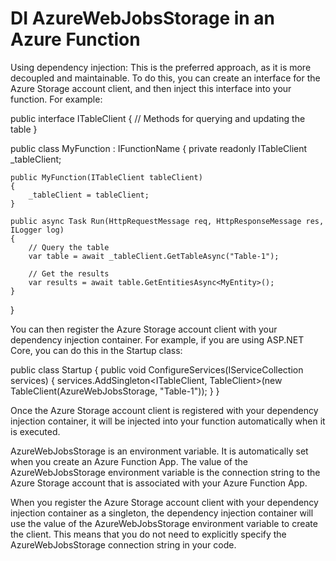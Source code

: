 # DI AzureWebJobsStorage in an Azure Function

Using dependency injection: This is the preferred approach, as it is more decoupled and maintainable. To do this, you can create an interface for the Azure Storage account client, and then inject this interface into your function. For example:

public interface ITableClient
{
    // Methods for querying and updating the table
}

public class MyFunction : IFunctionName
{
    private readonly ITableClient _tableClient;

    public MyFunction(ITableClient tableClient)
    {
        _tableClient = tableClient;
    }

    public async Task Run(HttpRequestMessage req, HttpResponseMessage res, ILogger log)
    {
        // Query the table
        var table = await _tableClient.GetTableAsync("Table-1");

        // Get the results
        var results = await table.GetEntitiesAsync<MyEntity>();
    }
}


You can then register the Azure Storage account client with your dependency injection container. For example, if you are using ASP.NET Core, you can do this in the Startup class:


public class Startup
{
    public void ConfigureServices(IServiceCollection services)
    {
        services.AddSingleton<ITableClient, TableClient>(new TableClient(AzureWebJobsStorage, "Table-1"));
    }
}


Once the Azure Storage account client is registered with your dependency injection container, it will be injected into your function automatically when it is executed.


AzureWebJobsStorage is an environment variable. It is automatically set when you create an Azure Function App. The value of the AzureWebJobsStorage environment variable is the connection string to the Azure Storage account that is associated with your Azure Function App.

When you register the Azure Storage account client with your dependency injection container as a singleton, the dependency injection container will use the value of the AzureWebJobsStorage environment variable to create the client. This means that you do not need to explicitly specify the AzureWebJobsStorage connection string in your code.